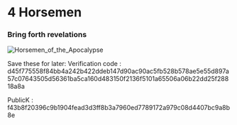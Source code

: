 # 4 Horsemen
### Bring forth revelations

![Horsemen_of_the_Apocalypse](https://user-images.githubusercontent.com/90336486/132541192-0c60b0b5-53f3-4f70-92fe-16f52b306412.jpg)



Save these for later:
Verification code : d45f775558f84bb4a242b422ddeb147d90ac90ac5fb528b578ae5e55d897a57c07643505d56361ba5ca160d483150f2136f5101a65506a06b22dd25f28818a8a

PublicK : f43b8f20396c9b1904fead3d3ff8b3a7960ed7789172a979c08d4407bc9a8b8e

